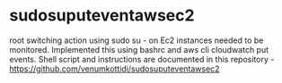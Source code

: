 # sudosuputeventawsec2
root switching action using sudo su - on Ec2 instances needed to be monitored. Implemented this using bashrc and aws cli cloudwatch put events. Shell script and instructions are documented in this repository - https://github.com/venumkottidi/sudosuputeventawsec2
